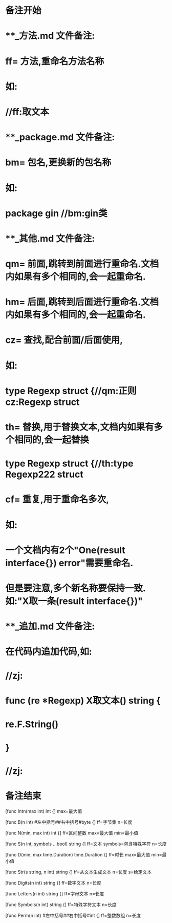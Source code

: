 # 备注开始
# **_方法.md 文件备注:
# ff= 方法,重命名方法名称
# 如:
# //ff:取文本

# **_package.md 文件备注:
# bm= 包名,更换新的包名称 
# 如: 
# package gin //bm:gin类

# **_其他.md 文件备注:
# qm= 前面,跳转到前面进行重命名.文档内如果有多个相同的,会一起重命名.
# hm= 后面,跳转到后面进行重命名.文档内如果有多个相同的,会一起重命名.
# cz= 查找,配合前面/后面使用,
# 如:
# type Regexp struct {//qm:正则 cz:Regexp struct
#
# th= 替换,用于替换文本,文档内如果有多个相同的,会一起替换
# type Regexp struct {//th:type Regexp222 struct
#
# cf= 重复,用于重命名多次,
# 如: 
# 一个文档内有2个"One(result interface{}) error"需要重命名.
# 但是要注意,多个新名称要保持一致. 如:"X取一条(result interface{})"

# **_追加.md 文件备注:
# 在代码内追加代码,如:
# //zj:
# func (re *Regexp) X取文本() string { 
#    re.F.String()
# }
# //zj:
# 备注结束

[func Intn(max int) int {]
max=最大值

[func B(n int) #左中括号##右中括号#byte {]
ff=字节集
n=长度

[func N(min, max int) int {]
ff=区间整数
max=最大值
min=最小值

[func S(n int, symbols ...bool) string {]
ff=文本
symbols=包含特殊字符
n=长度

[func D(min, max time.Duration) time.Duration {]
ff=时长
max=最大值
min=最小值

[func Str(s string, n int) string {]
ff=从文本生成文本
n=长度
s=给定文本

[func Digits(n int) string {]
ff=数字文本
n=长度

[func Letters(n int) string {]
ff=字母文本
n=长度

[func Symbols(n int) string {]
ff=特殊字符文本
n=长度

[func Perm(n int) #左中括号##右中括号#int {]
ff=整数数组
n=长度
